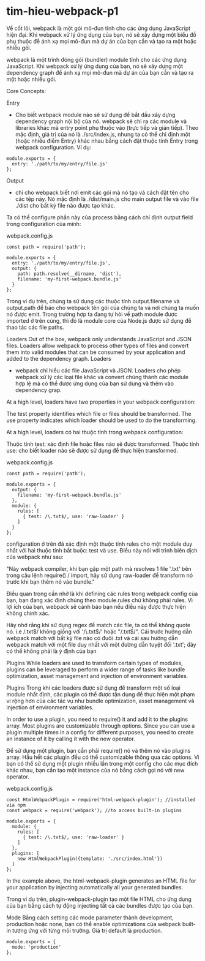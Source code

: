 # tim-hieu-webpack-p1

Về cốt lõi, webpack là một gói mô-đun tĩnh cho các ứng dụng JavaScript hiện đại. Khi webpack xử lý ứng dụng của bạn, nó sẽ xây dựng một biểu đồ phụ thuộc để ánh xạ mọi mô-đun mà dự án của bạn cần và tạo ra một hoặc nhiều gói.

webpack là một trình đóng gói (bundler) module tĩnh cho các ứng dụng JavaScript. Khi webpack xử lý ứng dụng của bạn, nó sẽ xây dựng một dependency graph để ánh xạ mọi mô-đun mà dự án của bạn cần và tạo ra một hoặc nhiều gói.

Core Concepts:

Entry

- Cho biết webpack module nào sẽ sử dụng để bắt đầu xây dựng dependency graph nội bộ của nó. webpack sẽ chỉ ra các module và libraries khác mà entry point phụ thuộc vào (trực tiếp và gián tiếp).
    Theo mặc định, giá trị của nó là ./src/index.js, nhưng ta có thể chỉ định một (hoặc nhiều điểm Entry) khác nhau bằng cách đặt thuộc tính Entry trong webpack configuration. Ví dụ:

```
module.exports = {
  entry: './path/to/my/entry/file.js'
};
```

Output
- chỉ cho webpack biết nơi emit các gói mà nó tạo và cách đặt tên cho các tệp này. Nó mặc định là ./dist/main.js cho main output file và vào file ./dist cho bất kỳ file nào được tạo khác.

Ta có thể configure phần này của process bằng cách chỉ định output field trong configuration của mình:

webpack.config.js

```
const path = require('path');

module.exports = {
  entry: './path/to/my/entry/file.js',
  output: {
    path: path.resolve(__dirname, 'dist'),
    filename: 'my-first-webpack.bundle.js'
  }
};
```

Trong ví dụ trên, chúng ta sử dụng các thuộc tính output.filename và output.path để báo cho webpack tên gói của chúng ta và nơi chúng ta muốn nó được emit. Trong trường hợp ta đang tự hỏi về path module được imported ở trên cùng, thì đó là module core của Node.js được sử dụng để thao tác các file paths.

Loaders
Out of the box, webpack only understands JavaScript and JSON files. Loaders allow webpack to process other types of files and convert them into valid modules that can be consumed by your application and added to the dependency graph.
Loaders
- webpack chỉ hiểu các file JavaScript và JSON. Loaders cho phép webpack xử lý các loại file khác và convert chúng thành các module hợp lệ mà có thể được ứng dụng của bạn sử dụng và thêm vào dependency grap.

At a high level, loaders have two properties in your webpack configuration:

The test property identifies which file or files should be transformed.
The use property indicates which loader should be used to do the transforming.


At a high level, loaders có hai thuộc tính trong webpack configuration:

Thuộc tính test: xác định file hoặc files nào sẽ được transformed.
Thuộc tính use: cho biết loader nào sẽ được sử dụng để thực hiện transformed.

webpack.config.js

```
const path = require('path');

module.exports = {
  output: {
    filename: 'my-first-webpack.bundle.js'
  },
  module: {
    rules: [
      { test: /\.txt$/, use: 'raw-loader' }
    ]
  }
};
```

configuration ở trên đã xác định một thuộc tính rules cho một module duy nhất với hai thuộc tính bắt buộc: test và use. Điều này nói với trình biên dịch của webpack như sau:


"Này webpack compiler, khi bạn gặp một path mà resolves 1 file '.txt' bên trong câu lệnh require() / import, hãy sử dụng raw-loader để transform nó trước khi bạn thêm nó vào bundle."


Điều quan trọng cần nhớ là khi defining các rules trong webpack config của bạn, bạn đang xác định chúng theo module.rules chứ không phải rules. Vì lợi ích của bạn, webpack sẽ cảnh báo bạn nếu điều này được thực hiện không chính xác.

Hãy nhớ rằng khi sử dụng regex để match các file, ta có thể không quote nó. i.e /\.txt$/ không giống với '/\.txt$/' hoặc "/\.txt$/". Cái trước hướng dẫn webpack match với bất kỳ file nào có đuôi .txt và cái sau hướng dẫn webpack match với một file duy nhất với một đường dẫn tuyệt đối '.txt'; đây có thể không phải là ý định của bạn

Plugins
While loaders are used to transform certain types of modules, plugins can be leveraged to perform a wider range of tasks like bundle optimization, asset management and injection of environment variables.

Plugins
Trong khi các loaders được sử dụng để transform một số loại module nhất định, các plugin có thể được tận dụng để thực hiện một phạm vi rộng hơn của các tác vụ như bundle optimization, asset management và injection of environment variables.

In order to use a plugin, you need to require() it and add it to the plugins array. Most plugins are customizable through options. Since you can use a plugin multiple times in a config for different purposes, you need to create an instance of it by calling it with the new operator.

Để sử dụng một plugin, bạn cần phải require() nó và thêm nó vào plugins array. Hầu hết các plugin đều có thể customizable thông qua các options. Vì bạn có thể sử dụng một plugin nhiều lần trong một config cho các mục đích khác nhau, bạn cần tạo một instance của nó bằng cách gọi nó với new operator.

webpack.config.js

```
const HtmlWebpackPlugin = require('html-webpack-plugin'); //installed via npm
const webpack = require('webpack'); //to access built-in plugins

module.exports = {
  module: {
    rules: [
      { test: /\.txt$/, use: 'raw-loader' }
    ]
  },
  plugins: [
    new HtmlWebpackPlugin({template: './src/index.html'})
  ]
};
```
In the example above, the html-webpack-plugin generates an HTML file for your application by injecting automatically all your generated bundles.

Trong ví dụ trên, plugin-webpack-plugin tạo một file HTML cho ứng dụng của bạn bằng cách tự động injecting tất cả các bundles được tạo của bạn.

Mode
Bằng cách setting các mode parameter thành development, production hoặc none, bạn có thể enable optimizations của webpack  built-in tương ứng với từng môi trường. Giá trị default là production.

```
module.exports = {
  mode: 'production'
};
```
